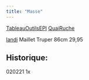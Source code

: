 ```yaml
---
title: "Masse"
---
```


[TableauOutilsEPI](notes/zones/TableauOutilsEPI.md) [QuaiRuche](notes/zones/QuaiRuche.md)

[landi](notes/utilisateurs/fournisseurs/landi.md) Maillet Truper 86cm 29,95

## Historique:

020221 1x